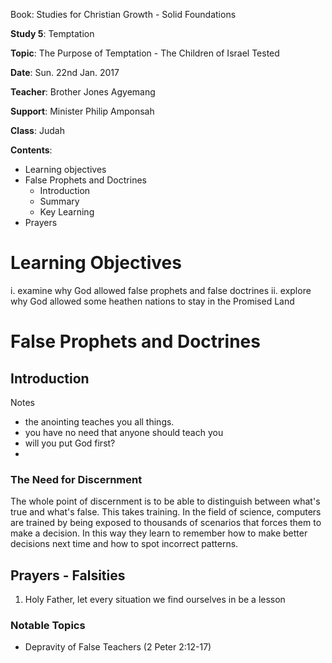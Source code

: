 Book: Studies for Christian Growth - Solid Foundations

**Study 5**: Temptation

**Topic**: The Purpose of Temptation - The Children of Israel Tested

**Date**: Sun. 22nd Jan. 2017

**Teacher**: Brother Jones Agyemang

**Support**: Minister Philip Amponsah

**Class**: Judah

**Contents**:

* Learning objectives
* False Prophets and Doctrines
  * Introduction
  * Summary
  * Key Learning
* Prayers

# Learning Objectives
 i. examine why God allowed false prophets and false doctrines
 ii. explore why God allowed some heathen nations to stay in the Promised Land

# False Prophets and Doctrines

## Introduction
Notes
 - the anointing teaches you all things.
 - you have no need that anyone should teach you
 - will you put God first?
 - 

### The Need for Discernment
The whole point of discernment is to be able to distinguish between what's true and what's false. This takes training. In the field of science, computers are trained by being exposed to thousands of scenarios that forces them to make a decision. In this way they learn to remember how to make better decisions next time and how to spot incorrect patterns.



## Prayers - Falsities 
1. Holy Father, let every situation we find ourselves in be a lesson

### Notable Topics
 - Depravity of False Teachers (2 Peter 2:12-17)




